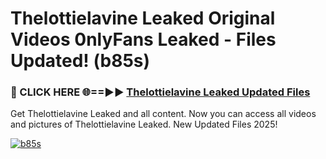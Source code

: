 # Thelottielavine Leaked Original Videos 0nlyFans Leaked - Files Updated! (b85s)

<h3>🔴 CLICK HERE 🌐==►► <a href="https://tinyurl.com/ehrbuxhb" rel="nofollow">Thelottielavine Leaked Updated Files</a></h3>

Get Thelottielavine Leaked and all content. Now you can access all videos and pictures of Thelottielavine Leaked. New Updated Files 2025!

[![b85s](https://i.imgur.com/lVYEuWS.gif)](https://tinyurl.com/ehrbuxhb)
